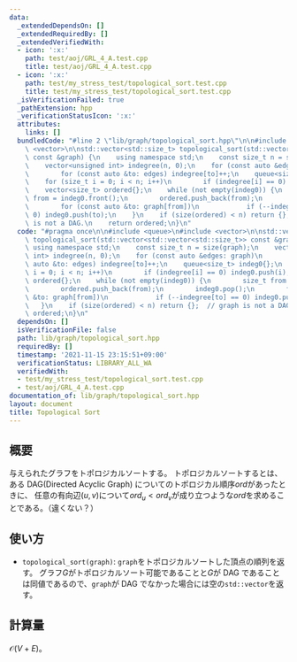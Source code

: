 ```yaml
---
data:
  _extendedDependsOn: []
  _extendedRequiredBy: []
  _extendedVerifiedWith:
  - icon: ':x:'
    path: test/aoj/GRL_4_A.test.cpp
    title: test/aoj/GRL_4_A.test.cpp
  - icon: ':x:'
    path: test/my_stress_test/topological_sort.test.cpp
    title: test/my_stress_test/topological_sort.test.cpp
  _isVerificationFailed: true
  _pathExtension: hpp
  _verificationStatusIcon: ':x:'
  attributes:
    links: []
  bundledCode: "#line 2 \"lib/graph/topological_sort.hpp\"\n\n#include <queue>\n#include\
    \ <vector>\n\nstd::vector<std::size_t> topological_sort(std::vector<std::vector<std::size_t>>\
    \ const &graph) {\n    using namespace std;\n    const size_t n = size(graph);\n\
    \    vector<unsigned int> indegree(n, 0);\n    for (const auto &edges: graph)\n\
    \        for (const auto &to: edges) indegree[to]++;\n    queue<size_t> indeg0{};\n\
    \    for (size_t i = 0; i < n; i++)\n        if (indegree[i] == 0) indeg0.push(i);\n\
    \    vector<size_t> ordered{};\n    while (not empty(indeg0)) {\n        size_t\
    \ from = indeg0.front();\n        ordered.push_back(from);\n        indeg0.pop();\n\
    \        for (const auto &to: graph[from])\n            if (--indegree[to] ==\
    \ 0) indeg0.push(to);\n    }\n    if (size(ordered) < n) return {};  // graph\
    \ is not a DAG.\n    return ordered;\n}\n"
  code: "#pragma once\n\n#include <queue>\n#include <vector>\n\nstd::vector<std::size_t>\
    \ topological_sort(std::vector<std::vector<std::size_t>> const &graph) {\n   \
    \ using namespace std;\n    const size_t n = size(graph);\n    vector<unsigned\
    \ int> indegree(n, 0);\n    for (const auto &edges: graph)\n        for (const\
    \ auto &to: edges) indegree[to]++;\n    queue<size_t> indeg0{};\n    for (size_t\
    \ i = 0; i < n; i++)\n        if (indegree[i] == 0) indeg0.push(i);\n    vector<size_t>\
    \ ordered{};\n    while (not empty(indeg0)) {\n        size_t from = indeg0.front();\n\
    \        ordered.push_back(from);\n        indeg0.pop();\n        for (const auto\
    \ &to: graph[from])\n            if (--indegree[to] == 0) indeg0.push(to);\n \
    \   }\n    if (size(ordered) < n) return {};  // graph is not a DAG.\n    return\
    \ ordered;\n}\n"
  dependsOn: []
  isVerificationFile: false
  path: lib/graph/topological_sort.hpp
  requiredBy: []
  timestamp: '2021-11-15 23:15:51+09:00'
  verificationStatus: LIBRARY_ALL_WA
  verifiedWith:
  - test/my_stress_test/topological_sort.test.cpp
  - test/aoj/GRL_4_A.test.cpp
documentation_of: lib/graph/topological_sort.hpp
layout: document
title: Topological Sort
---
```


## 概要

与えられたグラフをトポロジカルソートする。 トポロジカルソートするとは、ある DAG(Directed Acyclic Graph) についてのトポロジカル順序$ord$があったときに、 任意の有向辺$(u,v)$について$ord_{u}<
ord_{v}$が成り立つような$ord$を求めることである。（違くない？）

## 使い方

- `topological_sort(graph)`: `graph`をトポロジカルソートした頂点の順列を返す。 グラフ$G$がトポロジカルソート可能であることと$G$が DAG であることは同値であるので、`graph`が DAG
  でなかった場合には空の`std::vector`を返す。

## 計算量

$\mathcal{O}(V+E)$。